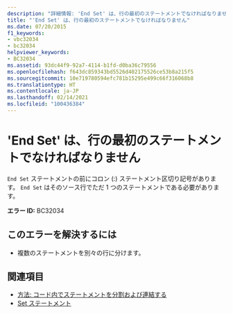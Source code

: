 ```yaml
---
description: "詳細情報: 'End Set' は、行の最初のステートメントでなければなりません"
title: "'End Set' は、行の最初のステートメントでなければなりません"
ms.date: 07/20/2015
f1_keywords:
- vbc32034
- bc32034
helpviewer_keywords:
- BC32034
ms.assetid: 93dc44f9-92a7-4114-b1fd-d0ba36c79556
ms.openlocfilehash: f643dc859343bd5526d402175526ce53b8a215f5
ms.sourcegitcommit: 10e719780594efc781b15295e499c66f316068b8
ms.translationtype: HT
ms.contentlocale: ja-JP
ms.lasthandoff: 02/14/2021
ms.locfileid: "100436384"
---
```

# <a name="end-set-must-be-the-first-statement-on-a-line"></a>'End Set' は、行の最初のステートメントでなければなりません

`End Set` ステートメントの前にコロン (:) ステートメント区切り記号があります。 `End Set` はそのソース行でただ 1 つのステートメントである必要があります。  
  
 **エラー ID:** BC32034  
  
## <a name="to-correct-this-error"></a>このエラーを解決するには  
  
- 複数のステートメントを別々の行に分けます。  
  
## <a name="see-also"></a>関連項目

- [方法: コード内でステートメントを分割および連結する](../programming-guide/program-structure/how-to-break-and-combine-statements-in-code.md)
- [Set ステートメント](../language-reference/statements/set-statement.md)
